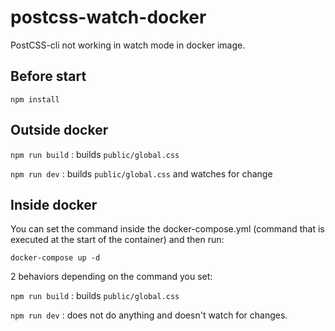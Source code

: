 # postcss-watch-docker

PostCSS-cli not working in watch mode in docker image.

## Before start

`npm install`

## Outside docker

`npm run build` : builds `public/global.css`

`npm run dev` : builds `public/global.css` and watches for change


## Inside docker

You can set the command inside the docker-compose.yml (command that is executed at the start of the container) and then run:

`docker-compose up -d`

2 behaviors depending on the command you set:

`npm run build` : builds `public/global.css`

`npm run dev` : does not do anything and doesn't watch for changes.